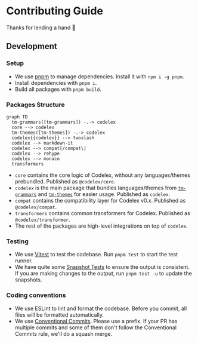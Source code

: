 # Contributing Guide

Thanks for lending a hand 👋

## Development

### Setup

- We use [pnpm](https://pnpm.js.org/) to manage dependencies. Install it with `npm i -g pnpm`.
- Install dependencies with `pnpm i`.
- Build all packages with `pnpm build`.

### Packages Structure

```mermaid
graph TD
  tm-grammars([tm-grammars]) -.-> codelex
  core --> codelex
  tm-themes([tm-themes]) -.-> codelex
  codelex{{codelex}} --> twoslash
  codelex --> markdown-it
  codelex --> compat[/compat\]
  codelex --> rehype
  codelex --> monaco
  transformers
```

- `core` contains the core logic of Codelex, without any languages/themes prebundled. Published as `@codelex/core`.
- `codelex` is the main package that bundles languages/themes from [`tm-grammars`](https://github.com/deepcode-ai/textmate-grammars-themes) and [`tm-themes`](https://github.com/deepcode-ai/textmate-grammars-themes) for easier usage. Published as `codelex`.
- `compat` contains the compatibility layer for Codelex v0.x. Published as `@codelex/compat`.
- `transformers` contains common transformers for Codelex. Published as `@codelex/transformer`.
- The rest of the packages are high-level integrations on top of `codelex`.

### Testing

- We use [Vitest](https://vitest.dev) to test the codebase. Run `pnpm test` to start the test runner.
- We have quite some [Snapshot Tests](https://vitest.dev/guide/snapshot.html) to ensure the output is consistent. If you are making changes to the output, run `pnpm test -u` to update the snapshots.

### Coding conventions

- We use ESLint to lint and format the codebase. Before you commit, all files will be formatted automatically.
- We use [Conventional Commits](https://www.conventionalcommits.org/en/v1.0.0/). Please use a prefix. If your PR has multiple commits and some of them don't follow the Conventional Commits rule, we'll do a squash merge.
